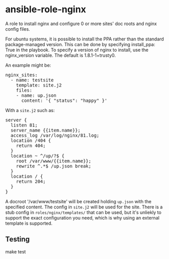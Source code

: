 ansible-role-nginx
====================

A role to install nginx and configure 0 or more sites' doc roots and nginx config files. 

For ubuntu systems, it is possible to install the PPA rather than the standard package-managed
version. This can be done by specifying install_ppa: True in the playbook. To specify a version 
of nginx to install, use the nginx_version variable. The default is 1.8.1-1+trusty0. 

An example might be:

<pre>
nginx_sites:
  - name: testsite
    template: site.j2
    files:
    - name: up.json
      content: '{ "status": "happy" }'    
</pre>

With a `site.j2` such as: 

<pre>
server {
  listen 81;
  server_name {{item.name}};
  access_log /var/log/nginx/81.log;
  location /404 {
    return 404;
  }
  location ~ ^/up/?$ {
    root /var/www/{{item.name}};
    rewrite ^.*$ /up.json break;
  }
  location / {
    return 204;
  }
}
</pre>

A docroot '/var/www/testsite' will be created holding `up.json` with the 
specified content.  The config in `site.j2` will be used for the site.  There is a stub config in `roles/nginx/templates/` that can be used, but it's unliekly to support the exact configuration you need, which is why using an external template is supported.  

Testing
-------

make test
